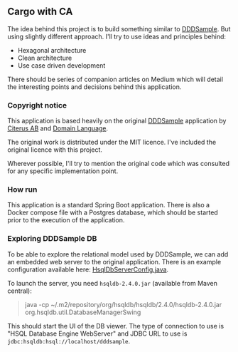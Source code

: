 ## Cargo with CA

The idea behind this project is to build something similar to [DDDSample](https://github.com/citerus/dddsample-core).
But using slightly different approach. I'll try to use ideas and principles behind:

- Hexagonal architecture
- Clean architecture
- Use case driven development

There should be series of companion articles on Medium which will detail the interesting points and decisions behind this
application.

### Copyright notice

This application is based heavily on the original [DDDSample](https://github.com/citerus/dddsample-core) application
by [Citerus AB](http://www.citerus.se/) and [Domain Language](https://www.domainlanguage.com/).

The original work is distributed under the MIT licence. I've included the original licence with this project.

Wherever possible, I'll try to mention the original code which was consulted for any specific implementation point.

### How run

This application is a standard Spring Boot application. There is also a Docker compose file with a Postgres database,
which should be started prior to the execution of the application.

### Exploring DDDSample DB

To be able to explore the relational model used by DDDSample, we can add an embedded web server to the original application.
There is an example configuration available here: [HsqlDbServerConfig.java](./etc/db/HsqlDbServerConfig.java).

To launch the server, you need `hsqldb-2.4.0.jar` (available from Maven central):

> java -cp ~/.m2/repository/org/hsqldb/hsqldb/2.4.0/hsqldb-2.4.0.jar org.hsqldb.util.DatabaseManagerSwing

This should start the UI of the DB viewer. The type of connection to use is "HSQL Database Engine WebServer" and JDBC 
URL to use is `jdbc:hsqldb:hsql://localhost/dddsample`.